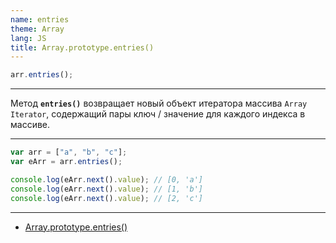 ```yaml
---
name: entries
theme: Array
lang: JS
title: Array.prototype.entries()
---
```


```js
arr.entries();
```

---

Метод **`entries()`** возвращает новый объект итератора массива `Array Iterator`, содержащий пары ключ / значение для каждого индекса в массиве.

---

```js
var arr = ["a", "b", "c"];
var eArr = arr.entries();

console.log(eArr.next().value); // [0, 'a']
console.log(eArr.next().value); // [1, 'b']
console.log(eArr.next().value); // [2, 'c']
```

---

- [Array.prototype.entries()](https://developer.mozilla.org/ru/docs/Web/JavaScript/Reference/Global_Objects/Array/entries)
